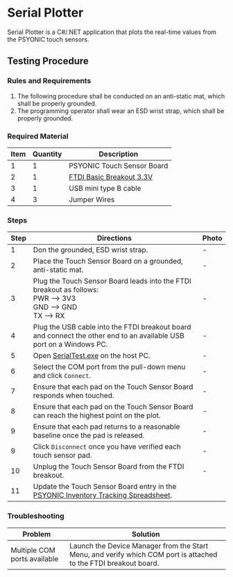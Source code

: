 # Serial Plotter

Serial Plotter is a C#/.NET application that plots the real-time values from the PSYONIC touch sensors.

## Testing Procedure

### Rules and Requirements
1. The following procedure shall be conducted on an anti-static mat, which shall be properly grounded.
1. The programming operator shall wear an ESD wrist strap, which shall be properly grounded.

### Required Material
| Item | Quantity | Description |
| ---- | -------- | ----------- |
| 1 | 1 | PSYONIC Touch Sensor Board |
| 2 | 1 | [FTDI Basic Breakout 3.3V](https://www.sparkfun.com/products/9873) |
| 3 | 1 | USB mini type B cable |
| 4 | 3 | Jumper Wires |

### Steps
| Step | Directions | Photo | 
| ---- | ---------- | ----- |
| 1  | Don the grounded, ESD wrist strap. | - |
| 2  | Place the Touch Sensor Board on a grounded, anti-static mat. | - |
| 3  | Plug the Touch Sensor Board leads into the FTDI breakout as follows:<br>PWR --> 3V3<br>GND --> GND<br>TX --> RX | - |
| 4  | Plug the USB cable into the FTDI breakout board and connect the other end to an available USB port on a Windows PC. | - |
| 5  | Open [SerialTest.exe](https://github.com/frankdcummins/SerialPlotter/releases/download/Release/SerialTest.exe) on the host PC. | - |
| 6  | Select the COM port from the pull-down menu and click `Connect`. | - |
| 7  | Ensure that each pad on the Touch Sensor Board responds when touched. | - |
| 8  | Ensure that each pad on the Touch Sensor Board can reach the highest point on the plot. | - |
| 9  | Ensure that each pad returns to a reasonable baseline once the pad is released. | - |
| 9  | Click `Disconnect` once you have verified each touch sensor pad. | - |
| 10 | Unplug the Touch Sensor Board from the FTDI breakout. | - |
| 11 | Update the Touch Sensor Board entry in the [PSYONIC Inventory Tracking Spreadsheet](#insert-link).

### Troubleshooting
| Problem | Solution |
| ------- | -------- |
| Multiple COM ports available | Launch the Device Manager from the Start Menu, and verify which COM port is attached to the FTDI breakout board.|
